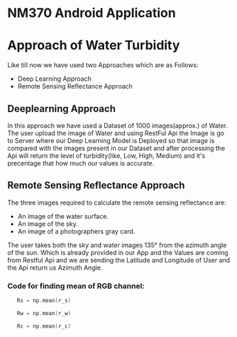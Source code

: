 NM370 Android Application
===============

# Approach of Water Turbidity
Like till now we have used two Approaches which are as Follows:

* Deep Learning Approach
* Remote Sensing Reflectance Approach

## Deeplearning Approach
In this approach we have used a Dataset of 1000 images(approx.) of Water. The user upload the image of Water and using RestFul Api the Image is go to Server where our Deep Learning Model is Deployed so that image is compared with the images present in our Dataset and after processing the Api will return the level of turbidity(like, Low, High, Medium) and it's precentage that how much our values is accurate.

## Remote Sensing Reflectance Approach
The three images required to calculate the remote sensing reflectance are: 
* An image of the water surface.
* An image of the sky.
* An image of a photographers gray card.

The user takes both the sky and water images 135° from the azimuth angle of the sun. Which is already provided in our App and the Values are coming from Restful Api and we are sending the Latitude and Longitude of User and the Api return us Azimuth Angle.

### Code for finding mean of RGB channel:
```objective-c
   Rs = np.mean(r_s) 

   Rw = np.mean(r_w)

   Rc = np.mean(r_c)
```



